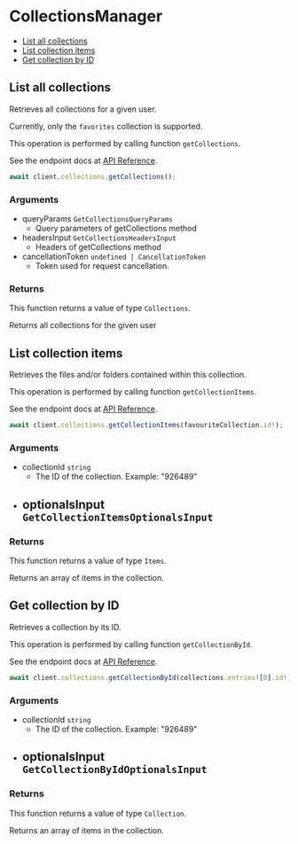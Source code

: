 # CollectionsManager

- [List all collections](#list-all-collections)
- [List collection items](#list-collection-items)
- [Get collection by ID](#get-collection-by-id)

## List all collections

Retrieves all collections for a given user.

Currently, only the `favorites` collection
is supported.

This operation is performed by calling function `getCollections`.

See the endpoint docs at
[API Reference](https://developer.box.com/reference/get-collections/).

<!-- sample get_collections -->

```ts
await client.collections.getCollections();
```

### Arguments

- queryParams `GetCollectionsQueryParams`
  - Query parameters of getCollections method
- headersInput `GetCollectionsHeadersInput`
  - Headers of getCollections method
- cancellationToken `undefined | CancellationToken`
  - Token used for request cancellation.

### Returns

This function returns a value of type `Collections`.

Returns all collections for the given user

## List collection items

Retrieves the files and/or folders contained within
this collection.

This operation is performed by calling function `getCollectionItems`.

See the endpoint docs at
[API Reference](https://developer.box.com/reference/get-collections-id-items/).

<!-- sample get_collections_id_items -->

```ts
await client.collections.getCollectionItems(favouriteCollection.id!);
```

### Arguments

- collectionId `string`
  - The ID of the collection. Example: "926489"
- optionalsInput `GetCollectionItemsOptionalsInput`
  -

### Returns

This function returns a value of type `Items`.

Returns an array of items in the collection.

## Get collection by ID

Retrieves a collection by its ID.

This operation is performed by calling function `getCollectionById`.

See the endpoint docs at
[API Reference](https://developer.box.com/reference/get-collections-id/).

<!-- sample get_collections_id -->

```ts
await client.collections.getCollectionById(collections.entries![0].id!);
```

### Arguments

- collectionId `string`
  - The ID of the collection. Example: "926489"
- optionalsInput `GetCollectionByIdOptionalsInput`
  -

### Returns

This function returns a value of type `Collection`.

Returns an array of items in the collection.
